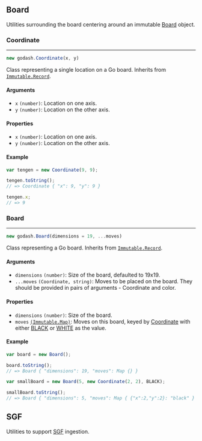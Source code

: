 ## Board

Utilities surrounding the board centering around an immutable [Board](#board_1)
object.

### Coordinate

---

```javascript
new godash.Coordinate(x, y)
```

Class representing a single location on a Go board.  Inherits from
[`Immutable.Record`][imm-record].

#### Arguments

* `x` `(number)`: Location on one axis.
* `y` `(number)`: Location on the other axis.

#### Properties

* `x` `(number)`: Location on one axis.
* `y` `(number)`: Location on the other axis.

#### Example

```javascript
var tengen = new Coordinate(9, 9);

tengen.toString();
// => Coordinate { "x": 9, "y": 9 }

tengen.x;
// => 9
```

### Board

---

```javascript
new godash.Board(dimensions = 19, ...moves)
```

Class representing a Go board.  Inherits from [`Immutable.Record`][imm-record].

#### Arguments

* `dimensions` `(number)`: Size of the board, defaulted to 19x19.
* `...moves` `(Coordinate, string)`: Moves to be placed on the board.  They
  should be provided in pairs of arguments - Coordinate and color.

#### Properties

* `dimensions` `(number)`: Size of the board.
* `moves` [`(Immutable.Map)`][imm-map]: Moves on this board, keyed by
  [Coordinate](#coordinate) with either [BLACK](#black) or [WHITE](#white) as
  the value.

#### Example

```javascript
var board = new Board();

board.toString();
// => Board { "dimensions": 19, "moves": Map {} }
```

```javascript
var smallBoard = new Board(5, new Coordinate(2, 2), BLACK);

smallBoard.toString();
// => Board { "dimensions": 5, "moves": Map { {"x":2,"y":2}: "black" } }
```

## SGF

Utilities to support [SGF][sgf] ingestion.


[array]: https://developer.mozilla.org/en-US/docs/Web/JavaScript/Reference/Global_Objects/Array
[imm-list]: https://facebook.github.io/immutable-js/docs/#/List
[imm-map]: https://facebook.github.io/immutable-js/docs/#/Map
[imm-record]: https://facebook.github.io/immutable-js/docs/#/Record
[imm-set]: https://facebook.github.io/immutable-js/docs/#/Set
[ko-rule]: https://en.wikipedia.org/wiki/Rules_of_go#Ko_and_Superko
[sgf]: http://www.red-bean.com/sgf/index.html
[sgf-point]: http://www.red-bean.com/sgf/go.html
